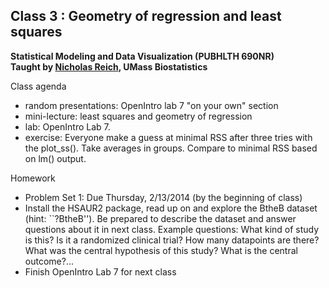 Class 3 : Geometry of regression and least squares
-------
**Statistical Modeling and Data Visualization  (PUBHLTH 690NR)**   
**Taught by [Nicholas Reich](http://people.umass.edu/nick), UMass Biostatistics**


Class agenda
* random presentations: OpenIntro lab 7 "on your own" section
* mini-lecture: least squares and geometry of regression
* lab: OpenIntro Lab 7. 
* exercise: Everyone make a guess at minimal RSS after three tries with the plot_ss(). Take averages in groups. Compare to minimal RSS based on lm() output.

Homework
* Problem Set 1: Due Thursday, 2/13/2014 (by the beginning of class)
* Install the HSAUR2 package, read up on and explore the BtheB dataset (hint: ``?BtheB''). Be prepared to describe the dataset and answer questions about it in next class. Example questions: What kind of study is this? Is it a randomized clinical trial? How many datapoints are there? What was the central hypothesis of this study? What is the central outcome?...
* Finish OpenIntro Lab 7 for next class
